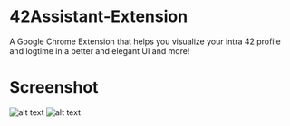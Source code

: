 # 42Assistant-Extension
A Google Chrome Extension that helps you visualize your intra 42 profile and logtime in a better and elegant UI and more!

# Screenshot

![alt text](https://raw.githubusercontent.com/ReversableCode/42Assistant-Extension/v2/screenshots/1.png)
![alt text](https://raw.githubusercontent.com/ReversableCode/42Assistant-Extension/v2/screenshots/2.png)
